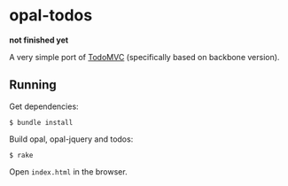 # opal-todos

**not finished yet**

A very simple port of [TodoMVC](http://todomvc.com) (specifically based on backbone version).

## Running

Get dependencies:

    $ bundle install

Build opal, opal-jquery and todos:

    $ rake

Open `index.html` in the browser.

